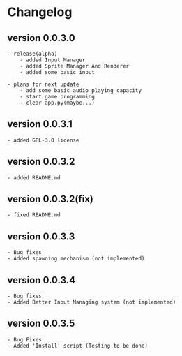 # Changelog

## version 0.0.3.0
    - release(alpha)
        - added Input Manager
        - added Sprite Manager And Renderer
        - added some basic input
    
    - plans for next update
        - add some basic audio playing capacity
        - start game programming
        - clear app.py(maybe...)

## version 0.0.3.1
    - added GPL-3.0 license

## version 0.0.3.2
    - added README.md

## version 0.0.3.2(fix)
    - fixed README.md

## version 0.0.3.3
    - Bug fixes
    - Added spawning mechanism (not implemented)

## version 0.0.3.4
    - Bug fixes
    - Added Better Input Managing system (not implemented)

## version 0.0.3.5
    - Bug Fixes
    - Added 'Install' script (Testing to be done)